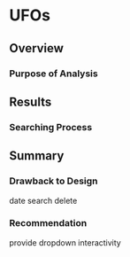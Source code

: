 # UFOs

## Overview
### Purpose of Analysis


## Results
### Searching Process


## Summary
### Drawback to Design
date search delete

### Recommendation
provide dropdown interactivity
